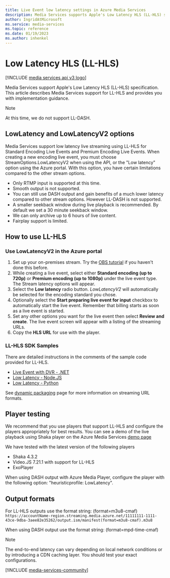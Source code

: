 ```yaml
---
title: Live Event low latency settings in Azure Media Services
description: Media Services supports Apple's Low Latency HLS (LL-HLS) specification.  This article describes Media Services support for LL-HLS and provides you with implementation guidance.
author: IngridAtMicrosoft
ms.service: media-services
ms.topic: reference
ms.date: 01/19/2023
ms.author: inhenkel
---
```


# Low Latency HLS (LL-HLS)

[!INCLUDE [media services api v3 logo](./includes/v3-hr.md)]

Media Services support Apple's Low Latency HLS (LL-HLS) specification. This article describes Media Services support for LL-HLS and provides you with implementation guidance.

> [!NOTE]
> At this time, we do not support LL-DASH.

## LowLatency and LowLatencyV2 options

Media Services support low latency live streaming using LL-HLS for Standard Encoding Live Events and Premium Encoding Live Events. When creating a new encoding live event, you must choose StreamOptions.LowLatencyV2 when using the API, or the "Low latency" option using the Azure portal. With this option, you have certain limitations compared to the other stream options.

- Only RTMP input is supported at this time.
- Smooth output is not supported. 
- You can still use DASH output and gain benefits of a much lower latency compared to other stream options. However LL-DASH is not supported.
- A smaller seekback window during live playback is recommended. By default we set a 30 minute seekback window.
- We can only archive up to 6 hours of live content.
- Fairplay support is limited.


## How to use LL-HLS

### Use LowLatencyV2 in the Azure portal

1. Set up your on-premises stream. Try the [OBS tutorial](live-event-obs-quickstart.md) if you haven't done this before.
1. While creating a live event, select either **Standard encoding (up to 720p)** or **Premium encoding (up to 1080p)** under the live event type.  The Stream latency options will appear.
1. Select the **Low latency** radio button.  *LowLatencyV2* will automatically be selected for the encoding standard you chose.
1. Optionally select the **Start preparing live event for input** checkbox to automatically start the live event. Remember that billing starts as soon as a live event is started.
1. Set any other options you want for the live event then select **Review and create**. The live event screen will appear with a listing of the streaming URLs.
1. Copy the **HLS URL** for use with the player.

### LL-HLS SDK Samples

There are detailed instructions in the comments of the sample code provided for LL-HLS.

- [Live Event with DVR - .NET](https://github.com/Azure-Samples/media-services-v3-dotnet/blob/main/Live/LiveEventWithDVR/Program.cs)
- [Low Latency - Node.JS](https://github.com/Azure-Samples/media-services-v3-node-tutorials/blob/main/Live/720P_Low_Latency_Encoding_Live_Event/index.ts)
- [Low Latency - Python](https://github.com/Azure-Samples/media-services-v3-python/blob/main/Live/720p_Encoding_Live_Event_Low_Latency/720p_low_latency_encoding_live_event.py)

See [dynamic packaging](encode-dynamic-packaging-concept.md) page for more information on streaming URL formats.

## Player testing

We recommend that you use players that support LL-HLS and configure the players appropriately for best results. You can see a demo of the live playback using Shaka player on the Azure Media Services [demo page](https://media.microsoft.com/en-us/live)

We have tested with the latest version of the following players
- Shaka 4.3.2
- Video.JS 7.21.1 with support for LL-HLS
- ExoPlayer

When using DASH output with Azure Media Player, configure the player with the following option: "heuristicprofile: LowLatency".

## Output formats
For LL-HLS outputs use the format string: (format=m3u8-cmaf)
`https://accountName-region.streaming.media.azure.net/11111111-1111-43ce-9dba-3aee82e35262/output.ism/manifest(format=m3u8-cmaf).m3u8`

When using DASH output use the format string: (format=mpd-time-cmaf)

> [!NOTE]
> The end-to-end latency can vary depending on local network conditions or by introducing a CDN caching layer. You should test your exact configurations.

[!INCLUDE [media-services-community](includes/media-services-community.md)]
